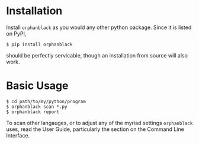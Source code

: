 # Installation

Install `orphanblack` as you would any other python package. Since it is listed on PyPI,

```
$ pip install orphanblack
```

should be perfectly servicable, though an installation from source will also work.

# Basic Usage

```
$ cd path/to/my/python/program
$ orphanblack scan *.py
$ orphanblack report
```

To scan other langauges, or to adjust any of the myriad settings `orphanblack` uses, read the User Guide, particularly the section on the Command Line Interface.